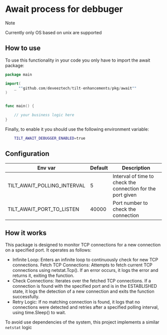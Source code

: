 # Await process for debbuger

> [!NOTE]  
> Currently only OS based on unix are supported

## How to use

To use this functionality in your code you only have to import the await package:

```go
package main

import(
    _ ""github.com/deveeztech/tilt-enhancements/pkg/await""
)


func main() {

    // your business logic here
}
```

Finally, to enable it you should use the following environment variable:
```bash
    TILT_AWAIT_DEBUGGER_ENABLED=true
```

## Configuration

| Env var | Default | Description |
|---|---|---|
|  TILT_AWAIT_POLLING_INTERVAL | 5  | Interval of time to check the connection for the port given |
|  TILT_AWAIT_PORT_TO_LISTEN |  40000 | Port number to check the connection |




## How it works 

This package is designed to monitor TCP connections for a new connection on a specified port. It operates as follows:

- Infinite Loop: Enters an infinite loop to continuously check for new TCP connections.
Fetch TCP Connections: Attempts to fetch current TCP connections using netstat.Tcp(). If an error occurs, it logs the error and returns it, exiting the function.
- Check Connections: Iterates over the fetched TCP connections. If a connection is found with the specified port and is in the ESTABLISHED state, it logs the detection of a new connection and exits the function successfully.
- Retry Logic: If no matching connection is found, it logs that no connections were detected and retries after a specified polling interval, using time.Sleep() to wait.

To avoid use dependencies of the system, this project implements a similar `netstat` logic